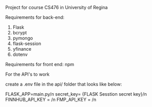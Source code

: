 Project for course CS476 in University of Regina

Requirements for back-end:
1. Flask
2. bcrypt
3. pymongo
4. flask-session
5. yfinance
6. dotenv

Requirements for front end:
npm

For the API's to work

create a .env file in the api/ folder that looks like below:

FLASK_APP=main.py/n
secret_key= {FLASK Sesstion secret key}/n
FINNHUB_API_KEY = /n
FMP_API_KEY = /n

